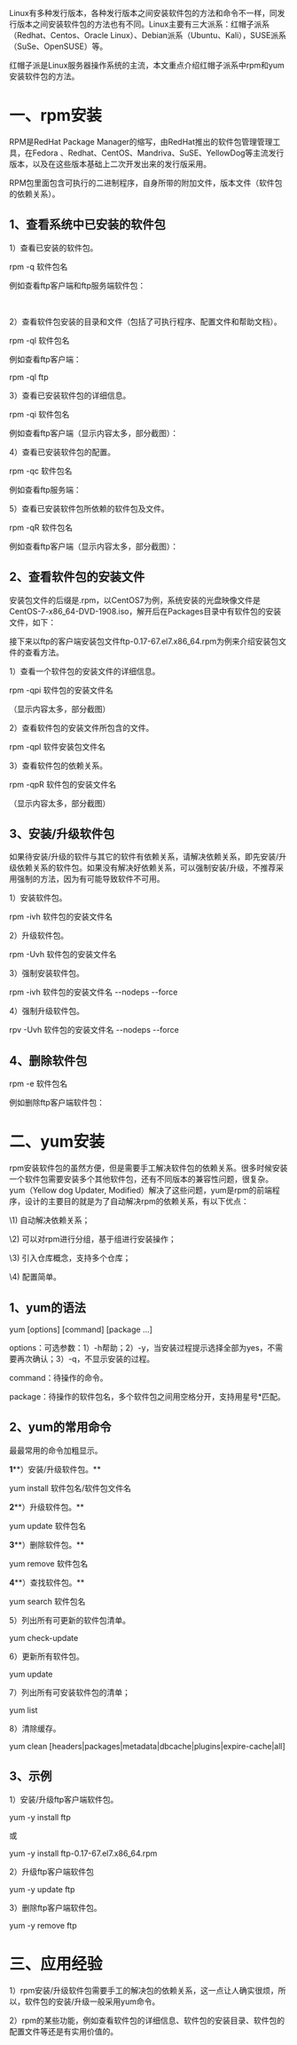 Linux有多种发行版本，各种发行版本之间安装软件包的方法和命令不一样，同发行版本之间安装软件包的方法也有不同。Linux主要有三大派系：红帽子派系（Redhat、Centos、Oracle Linux）、Debian派系（Ubuntu、Kali），SUSE派系（SuSe、OpenSUSE）等。

红帽子派是Linux服务器操作系统的主流，本文重点介绍红帽子派系中rpm和yum安装软件包的方法。

# 一、rpm安装

RPM是RedHat Package Manager的缩写，由RedHat推出的软件包管理管理工具，在Fedora 、Redhat、CentOS、Mandriva、SuSE、YellowDog等主流发行版本，以及在这些版本基础上二次开发出来的发行版采用。

RPM包里面包含可执行的二进制程序，自身所带的附加文件，版本文件（软件包的依赖关系）。

## 1、查看系统中已安装的软件包

1）查看已安装的软件包。

rpm -q 软件包名

例如查看ftp客户端和ftp服务端软件包：

​                               

2）查看软件包安装的目录和文件（包括了可执行程序、配置文件和帮助文档）。

rpm -ql 软件包名

例如查看ftp客户端：

rpm -ql ftp

 

3）查看已安装软件包的详细信息。

rpm -qi 软件包名

例如查看ftp客户端（显示内容太多，部分截图）：

 

4）查看已安装软件包的配置。

rpm -qc 软件包名

例如查看ftp服务端：

 

5）查看已安装软件包所依赖的软件包及文件。

rpm -qR 软件包名

例如查看ftp客户端（显示内容太多，部分截图）：

 

## 2、查看软件包的安装文件

安装包文件的后缀是.rpm，以CentOS7为例，系统安装的光盘映像文件是CentOS-7-x86_64-DVD-1908.iso，解开后在Packages目录中有软件包的安装文件，如下：

 

接下来以ftp的客户端安装包文件ftp-0.17-67.el7.x86_64.rpm为例来介绍安装包文件的查看方法。

1）查看一个软件包的安装文件的详细信息。

rpm -qpi 软件包的安装文件名

（显示内容太多，部分截图）

 

2）查看软件包的安装文件所包含的文件。

rpm -qpl 软件安装包文件名

 

3）查看软件包的依赖关系。

rpm -qpR 软件包的安装文件名

（显示内容太多，部分截图）

 

## 3、安装/升级软件包

如果待安装/升级的软件与其它的软件有依赖关系，请解决依赖关系，即先安装/升级依赖关系的软件包。如果没有解决好依赖关系，可以强制安装/升级，不推荐采用强制的方法，因为有可能导致软件不可用。

1）安装软件包。

rpm -ivh 软件包的安装文件名

 

2）升级软件包。

rpm -Uvh 软件包的安装文件名

 

3）强制安装软件包。

rpm -ivh 软件包的安装文件名 --nodeps --force

4）强制升级软件包。

rpv -Uvh 软件包的安装文件名 --nodeps --force

## 4、删除软件包

rpm -e 软件包名

例如删除ftp客户端软件包：

 

# 二、yum安装

rpm安装软件包的虽然方便，但是需要手工解决软件包的依赖关系。很多时候安装一个软件包需要安装多个其他软件包，还有不同版本的兼容性问题，很复杂。yum（Yellow dog Updater, Modified）解决了这些问题，yum是rpm的前端程序，设计的主要目的就是为了自动解决rpm的依赖关系，有以下优点：

\1) 自动解决依赖关系；

\2) 可以对rpm进行分组，基于组进行安装操作；

\3) 引入仓库概念，支持多个仓库；

\4) 配置简单。

## 1、yum的语法

yum [options] [command] [package ...]

options：可选参数：1）-h帮助；2）-y，当安装过程提示选择全部为yes，不需要再次确认；3）-q，不显示安装的过程。

command：待操作的命令。

package：待操作的软件包名，多个软件包之间用空格分开，支持用星号*匹配。

## 2、yum的常用命令

最最常用的命令加粗显示。

**1****）安装/升级软件包。**

yum install 软件包名/软件包文件名

**2****）升级软件包。**

yum update 软件包名

**3****）删除软件包。**

yum remove 软件包名

**4****）查找软件包。**

yum search 软件包名

5）列出所有可更新的软件包清单。

yum check-update

6）更新所有软件包。

yum update

7）列出所有可安装软件包的清单；

yum list

8）清除缓存。

yum clean [headers|packages|metadata|dbcache|plugins|expire-cache|all]

## 3、示例

1）安装/升级ftp客户端软件包。

yum -y install ftp

或

yum -y install ftp-0.17-67.el7.x86_64.rpm

2）升级ftp客户端软件包

yum -y update ftp

3）删除ftp客户端软件包。

yum -y remove ftp

# 三、应用经验

1）rpm安装/升级软件包需要手工的解决包的依赖关系，这一点让人确实很烦，所以，软件包的安装/升级一般采用yum命令。

2）rpm的某些功能，例如查看软件包的详细信息、软件包的安装目录、软件包的配置文件等还是有实用价值的。